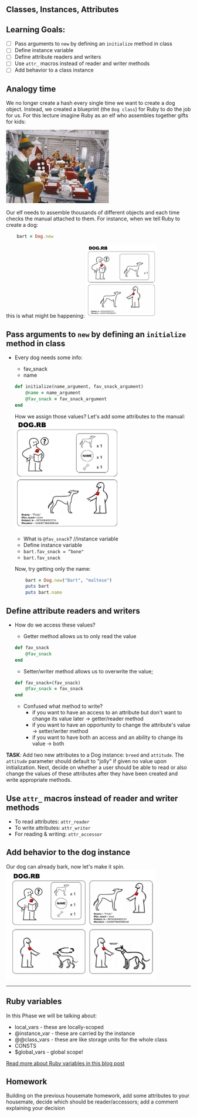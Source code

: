 ## Classes, Instances, Attributes

## Learning Goals:
- [ ] Pass arguments to `new` by defining an `initialize` method in class
- [ ] Define instance variable
- [ ] Define attribute readers and writers
- [ ] Use `attr_` macros instead of reader and writer methods
- [ ] Add behavior to a class instance

## Analogy time 
We no longer create a hash every single time we want to create a dog object. Instead, we created a blueprint (the `Dog class`) for Ruby to do the job for us. For this lecture imagine Ruby as an elf who assembles together gifts for kids:

<img src="buddy-the-elf.jpg" height="200px" width="auto" style="display:inline"  alt="a still from the Elf movie picturing Will Ferrel as an assembly line elf preparing toys for kids">

Our elf needs to assemble thousands of different objects and each time checks the manual attached to them. For instance, when we tell Ruby to create a dog:
```ruby
    bart = Dog.new
```
this is what might be happening:
<img src="dog-rb-1.png" height="200px" width="auto" style="display:inline"  alt="an ikea-like manual">

## Pass arguments to `new` by defining an `initialize` method in class
* Every dog needs some info:
    * fav_snack
    * name 

    ```ruby
    def initialize(name_argument, fav_snack_argument)
        @name = name_argument
        @fav_snack = fav_snack_argument
    end
    ```

    How we assign those values? Let's add some attributes to the manual:
    <img src="dog-rb-2.png" height="300px" width="auto" style="display:inline"  alt="an ikea-like manual">


    * What is `@fav_snack`? //instance variable
    * Define instance variable
    * `bart.fav_snack = “bone"`
    * `bart.fav_snack`

    Now, try getting only the name:
    ```ruby
        bart = Dog.new("Bart", "maltese")
        puts bart
        puts bart.name
    ```

## Define attribute readers and writers
* How do we access these values?
    * Getter method allows us to only read the value
    ```ruby
    def fav_snack
        @fav_snack
    end
    ```

    * Setter/writer method allows us to overwrite the value;
    ```ruby
    def fav_snack=(fav_snack)
        @fav_snack = fav_snack
    end
    ```

    * Confused what method to write?
        * if you want to have an access to an attribute but don't want to change its value later -> getter/reader method
        * if you want to have an opportunity to change the attribute's value -> setter/writer method
        * if you want to have both an access and an ability to change its value -> both

**TASK**: Add two new attributes to a Dog instance: `breed` and `attitude`. The `attitude` parameter should default to "jolly" if given no value upon initialization. Next, decide on whether a user should be able to read or also change the values of these attributes after they have been created and write appropriate methods.

## Use `attr_` macros instead of reader and writer methods
* To read attributes: `attr_reader`
* To write attributes: `attr_writer`
* For reading & writing: `attr_accessor`

## Add behavior to the dog instance
Our dog can already bark, now let's make it spin. 
 <img src="dog-rb-3.png" height="300px" width="auto" style="display:inline"  alt="an ikea-like manual">

---
## Ruby variables 

In this Phase we will be talking about:
- local_vars - these are locally-scoped
- @instance_var - these are carried by the instance
- @@class_vars - these are like storage units for the whole class
- CONSTS
- $global_vars - global scope!

[Read more about Ruby variables in this blog post](https://medium.com/swlh/hitchhikers-guide-to-ruby-variables-1b4cf83d540c)

## Homework

Building on the previous housemate homework, add some attributes to your housemate, decide which should be reader/accessors; add a comment explaining your decision